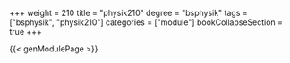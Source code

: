+++
weight = 210
title = "physik210"
degree = "bsphysik"
tags = ["bsphysik", "physik210"]
categories = ["module"]
bookCollapseSection = true
+++

{{< genModulePage >}}
